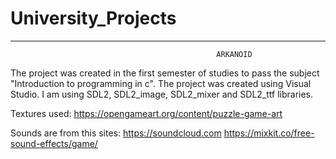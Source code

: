 # University_Projects


_________________________________________________________________________________________________________________

                                                  ARKANOID
                  
                  
The project was created in the first semester of studies to pass the subject "Introduction to programming in c".
The project was created using Visual Studio. 
I am using SDL2, SDL2_image, SDL2_mixer and SDL2_ttf libraries.

Textures used:
https://opengameart.org/content/puzzle-game-art

Sounds are from this sites:
https://soundcloud.com
https://mixkit.co/free-sound-effects/game/


